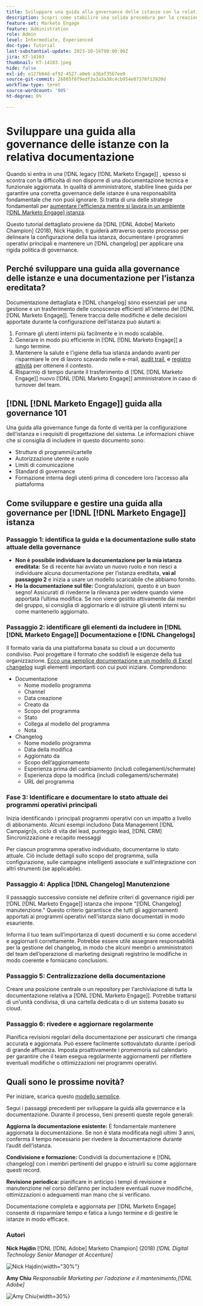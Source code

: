 ```yaml
---
title: Sviluppare una guida alla governance delle istanze con la relativa documentazione
description: Scopri come stabilire una solida procedura per la creazione e la manutenzione della documentazione e del registro delle modifiche per il tuo [!DNL Marketo Engage] dell'istanza. In questo modo non solo si risparmia tempo per la condivisione delle conoscenze del team, ma si migliora anche lo stato e l’efficienza dell’istanza.
feature-set: Marketo Engage
feature: Administration
role: Admin
level: Intermediate, Experienced
doc-type: Tutorial
last-substantial-update: 2023-10-16T00:00:00Z
jira: KT-14103
thumbnail: KT-14103.jpeg
hide: false
exl-id: e127b84d-ef92-4527-a0e6-a36af35b7ee0
source-git-commit: 26805f8f9edf3a3a3a38c4cb954e07378f13920d
workflow-type: tm+mt
source-wordcount: '905'
ht-degree: 0%

---
```


# Sviluppare una guida alla governance delle istanze con la relativa documentazione

Quando si entra in una [!DNL legacy [!DNL Marketo Engage]] , spesso si scontra con la difficoltà di non disporre di una documentazione tecnica e funzionale aggiornata. In qualità di amministratore, stabilire linee guida per garantire una corretta governance delle istanze è una responsabilità fondamentale che non puoi ignorare. Si tratta di una delle strategie fondamentali per [aumentare l&#39;efficienza mentre si lavora in un ambiente [!DNL Marketo Engage] istanza](https://nation.marketo.com/t5/champion-program-blogs/3-tips-to-increase-your-efficiency-in-an-inherited-instance/ba-p/247582).

Questo tutorial dettagliato proviene da [!DNL [!DNL Adobe] Marketo Champion] (2018), Nick Hajdin, ti guiderà attraverso questo processo per delineare la configurazione della tua istanza, documentare i programmi operativi principali e mantenere un [!DNL changelog] per applicare una rigida politica di governance.

## Perché sviluppare una guida alla governance delle istanze e una documentazione per l’istanza ereditata?

Documentazione dettagliata e [!DNL changelog] sono essenziali per una gestione e un trasferimento delle conoscenze efficienti all&#39;interno del [!DNL [!DNL Marketo Engage]]. Tenere traccia delle modifiche e delle decisioni apportate durante la configurazione dell’istanza può aiutarti a:

1. Formare gli utenti interni più facilmente e in modo scalabile.
2. Generare in modo più efficiente in [!DNL [!DNL Marketo Engage]] a lungo termine.
3. Mantenere la salute e l&#39;igiene della tua istanza andando avanti per risparmiare le ore di lavoro scavando nelle e-mail, [audit trail](https://experienceleague.adobe.com/docs/marketo/using/product-docs/administration/audit-trail/audit-trail-overview.html), e [registro attività](https://experienceleague.adobe.com/docs/marketo/using/product-docs/core-marketo-concepts/smart-lists-and-static-lists/managing-people-in-smart-lists/locate-the-activity-log-for-a-person.html) per ottenere il contesto.
4. Risparmio di tempo durante il trasferimento di [!DNL [!DNL Marketo Engage]] nuovo [!DNL [!DNL Marketo Engage]] amministratore in caso di turnover del team.

## [!DNL [!DNL Marketo Engage]] guida alla governance 101

Una guida alla governance funge da fonte di verità per la configurazione dell’istanza e i requisiti di progettazione del sistema. Le informazioni chiave che si consiglia di includere in questo documento sono:

* Strutture di programmi/cartelle
* Autorizzazione utente e ruolo
* Limiti di comunicazione
* Standard di governance
* Formazione interna degli utenti prima di concedere loro l’accesso alla piattaforma

## Come sviluppare e gestire una guida alla governance per [!DNL [!DNL Marketo Engage]] istanza

### Passaggio 1: identifica la guida e la documentazione sullo stato attuale della governance

* **Non è possibile individuare la documentazione per la mia istanza ereditata:** Se di recente hai avviato un nuovo ruolo e non riesci a individuare alcuna documentazione per l’istanza ereditata, **vai al passaggio 2** e inizia a usare un modello scaricabile che abbiamo fornito.
* **Ho la documentazione sul file:** Congratulazioni, questo è un buon segno! Assicurati di rivederne la rilevanza per vedere quando viene apportata l’ultima modifica. Se non viene gestito attivamente dai membri del gruppo, si consiglia di aggiornarlo e di istruire gli utenti interni su come mantenerlo aggiornato.

### Passaggio 2: identificare gli elementi da includere in [!DNL [!DNL Marketo Engage]] Documentazione e [!DNL Changelogs]

Il formato varia da una piattaforma basata su cloud a un documento condiviso. Puoi progettare il formato che soddisfi le esigenze della tua organizzazione. [Ecco una semplice documentazione e un modello di Excel changelog](/help/marketo-tutorial-inherited-instance/_assets/downloads/Adobe_Marketo_Engage_Inherited_Instance_Documentation-Changlog.xlsx) sugli elementi importanti con cui puoi iniziare. Comprendono:

* Documentazione
   * Nome modello programma
   * Channel
   * Data creazione
   * Creato da
   * Scopo del programma
   * Stato
   * Collega al modello del programma
   * Nota
* Changelog
   * Nome modello programma
   * Data della modifica
   * Aggiornato da
   * Scopo dell’aggiornamento
   * Esperienza prima del cambiamento (includi collegamenti/schermate)
   * Esperienza dopo la modifica (includi collegamenti/schermate)
   * URL del programma

### Fase 3: Identificare e documentare lo stato attuale dei programmi operativi principali

Inizia identificando i principali programmi operativi con un impatto a livello di abbonamento. Alcuni esempi includono Data Management [!DNL Campaign]s, ciclo di vita del lead, punteggio lead, [!DNL CRM] Sincronizzazione e recapito messaggi

Per ciascun programma operativo individuato, documentarne lo stato attuale. Ciò include dettagli sullo scopo del programma, sulla configurazione, sulle campagne intelligenti associate e sull’integrazione con altri strumenti (se applicabile).

### Passaggio 4: Applica [!DNL Changelog] Manutenzione

Il passaggio successivo consiste nel definire criteri di governance rigidi per [!DNL [!DNL Marketo Engage]] istanza che impone &quot;[!DNL Changelog] manutenzione.&quot; Questo criterio garantisce che tutti gli aggiornamenti apportati ai programmi operativi nell’istanza siano documentati in modo esauriente.

Informa il tuo team sull’importanza di questi documenti e su come accedervi e aggiornarli correttamente. Potrebbe essere utile assegnare responsabilità per la gestione del changelog, in modo che alcuni membri o amministratori del team dell’operazione di marketing designati registrino le modifiche in modo coerente e forniscano conclusioni.

### Passaggio 5: Centralizzazione della documentazione

Creare una posizione centrale o un repository per l&#39;archiviazione di tutta la documentazione relativa a [!DNL [!DNL Marketo Engage]]. Potrebbe trattarsi di un&#39;unità condivisa, di una cartella dedicata o di un sistema basato su cloud.

### Passaggio 6: rivedere e aggiornare regolarmente

Pianifica revisioni regolari della documentazione per assicurarti che rimanga accurata e aggiornata. Può essere facilmente sottovalutato durante i periodi di grande affluenza. Imposta proattivamente i promemoria sul calendario per garantire che il team esegua regolarmente aggiornamenti per riflettere eventuali modifiche o ottimizzazioni nei programmi operativi.

## Quali sono le prossime novità?

Per iniziare, scarica questo [modello semplice](/help/marketo-tutorial-inherited-instance/_assets/downloads/Adobe_Marketo_Engage_Inherited_Instance_Documentation-Changlog.xlsx).

Segui i passaggi precedenti per sviluppare la guida alla governance e la documentazione. Durante il processo, tieni presenti queste regole generali:

**Aggiorna la documentazione esistente:**
È fondamentale mantenere aggiornata la documentazione. Se non è stata modificata negli ultimi 3 anni, conferma il tempo necessario per rivedere la documentazione durante l’audit dell’istanza.

**Condivisione e formazione:**
Condividi la documentazione e [!DNL changelog] con i membri pertinenti del gruppo e istruirli su come aggiornare questi record.

**Revisione periodica:** pianificare in anticipo i tempi di revisione e manutenzione nel corso dell’anno per includere eventuali nuove modifiche, ottimizzazioni o adeguamenti man mano che si verificano.

Documentazione completa e aggiornata per [!DNL Marketo Engage] consente di risparmiare tempo e fatica a lungo termine e di gestire le istanze in modo efficace.

### Autori

**Nick Hajdin**
[!DNL [!DNL Adobe] Marketo Champion] (2018)
*[!DNL Digital Technology Senior Manager at Accenture]*

![Nick Hajdin](/help/marketo-tutorial-inherited-instance/_assets/authors/Customer_Author_Nicholas_Hajdin.png){width="30%"}

**Amy Chiu**
*Responsabile Marketing per l&#39;adozione e il mantenimento,[!DNL Adobe]*

![Amy Chiu](/help/marketo-tutorial-inherited-instance/_assets/authors/Adobe_Author_Amy_Chiu.png){width=30%}
